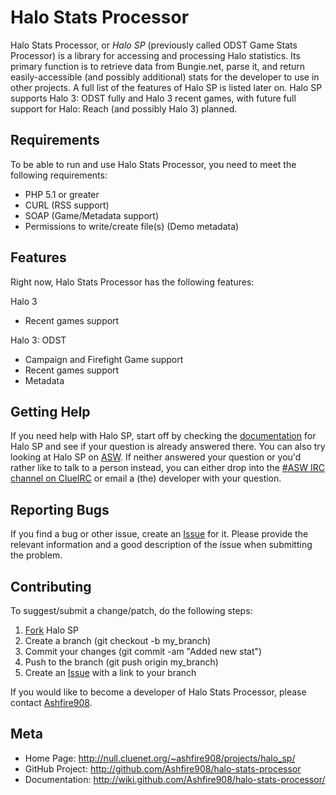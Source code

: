 ﻿Halo Stats Processor
====================

Halo Stats Processor, or *Halo SP* (previously called ODST Game Stats Processor)
is a library for accessing and processing Halo statistics. Its primary function
is to retrieve data from Bungie.net, parse it, and return easily-accessible (and
possibly additional) stats for the developer to use in other projects. A full
list of the features of Halo SP is listed later on. Halo SP supports Halo 3:
ODST fully and Halo 3 recent games, with future full support for Halo: Reach 
(and possibly Halo 3) planned.

Requirements
------------

To be able to run and use Halo Stats Processor, you need to meet the following
requirements:

* PHP 5.1 or greater
* CURL (RSS support)
* SOAP (Game/Metadata support)
* Permissions to write/create file(s) (Demo metadata)

Features
--------

Right now, Halo Stats Processor has the following features:

Halo 3

* Recent games support

Halo 3: ODST

* Campaign and Firefight Game support
* Recent games support
* Metadata

Getting Help
------------

If you need help with Halo SP, start off by checking the [documentation][doc]
for Halo SP and see if your question is already answered there. You can also try
looking at Halo SP on [ASW][asw]. If neither answered your question or you'd
rather like to talk to a person instead, you can either drop into the [#ASW IRC
channel on ClueIRC][asw irc] or email a (the) developer with your question.

Reporting Bugs
--------------

If you find a bug or other issue, create an
[Issue](http://github.com/Ashfire908/halo-stats-processor/issues) for it. Please
provide the relevant information and a good description of the issue when
submitting the problem.

Contributing
------------

To suggest/submit a change/patch, do the following steps:

1. [Fork](http://help.github.com/forking/) Halo SP
2. Create a branch (git checkout -b my_branch)
3. Commit your changes (git commit -am "Added new stat")
4. Push to the branch (git push origin my_branch)
5. Create an [Issue](http://github.com/Ashfire908/halo-stats-processor/issues)
with a link to your branch

If you would like to become a developer of Halo Stats Processor, please contact
[Ashfire908](http://github.com/Ashfire908 "Ashfire908 on GitHub").

Meta
----

* Home Page:      <http://null.cluenet.org/~ashfire908/projects/halo_sp/>
* GitHub Project: <http://github.com/Ashfire908/halo-stats-processor>
* Documentation:  <http://wiki.github.com/Ashfire908/halo-stats-processor/>

[asw]:     http://null.cluenet.org/~ashfire908/projects/halo_sp/   "Project Home Page on ASW"
[doc]:     http://wiki.github.com/Ashfire908/halo-stats-processor/ "GitHub Documentation Wiki"
[asw irc]: irc://irc.cluenet.org/#ASW                              "#ASW on ClueIRC"

